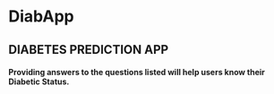 # DiabApp
## DIABETES PREDICTION APP
#### Providing answers to the questions listed will help users know their Diabetic Status.
